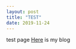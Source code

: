 ```yaml
---
layout: post
title: "TEST"
date: 2019-11-24
---
```


test page [Here](http://phdetails.blogspot.com) is my blog
